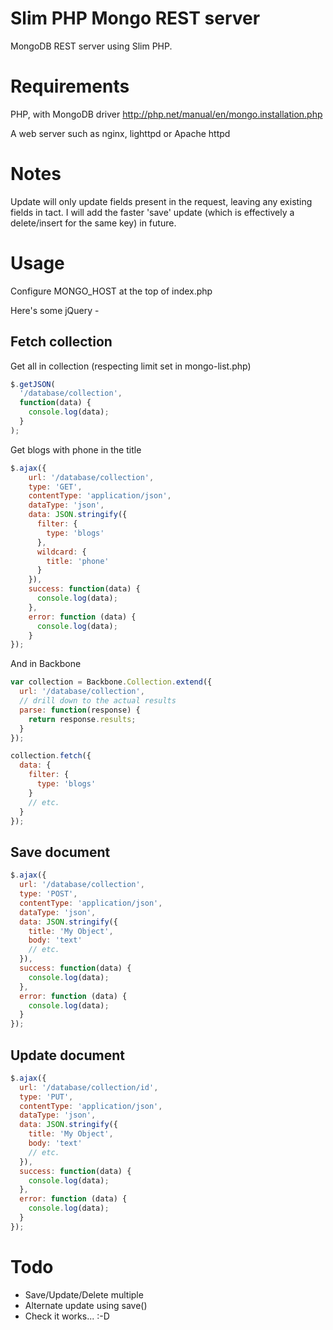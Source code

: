 Slim PHP Mongo REST server
==========================

MongoDB REST server using Slim PHP.


Requirements
============

PHP, with MongoDB driver
http://php.net/manual/en/mongo.installation.php

A web server such as nginx, lighttpd or Apache httpd

Notes
=====

Update will only update fields present in the request, leaving any existing fields in tact. I will add the faster 'save' update (which is effectively a delete/insert for the same key) in future.

Usage
=====

Configure MONGO_HOST at the top of index.php

Here's some jQuery -

Fetch collection
----------------

Get all in collection (respecting limit set in mongo-list.php)
    
```javascript
$.getJSON(
  '/database/collection',
  function(data) {
    console.log(data);
  }
);
```

Get blogs with phone in the title

```javascript
$.ajax({
    url: '/database/collection',
    type: 'GET',
    contentType: 'application/json',
    dataType: 'json',
    data: JSON.stringify({
      filter: {
        type: 'blogs'
      },
      wildcard: {
        title: 'phone'
      }
    }),
    success: function(data) {
      console.log(data);
    },
    error: function (data) {
      console.log(data);
    }
});
```

And in Backbone

```javascript
var collection = Backbone.Collection.extend({
  url: '/database/collection',
  // drill down to the actual results
  parse: function(response) {
    return response.results;
  }
});

collection.fetch({
  data: {
    filter: {
      type: 'blogs'
    }
    // etc.
  }
});
```

Save document
-------------

```javascript
$.ajax({
  url: '/database/collection',
  type: 'POST',
  contentType: 'application/json',
  dataType: 'json',
  data: JSON.stringify({
    title: 'My Object',
    body: 'text'
    // etc.
  }),
  success: function(data) {
    console.log(data);
  },
  error: function (data) {
    console.log(data);
  }
});
```

Update document
---------------

```javascript
$.ajax({
  url: '/database/collection/id',
  type: 'PUT',
  contentType: 'application/json',
  dataType: 'json',
  data: JSON.stringify({
    title: 'My Object',
    body: 'text'
    // etc.
  }),
  success: function(data) {
    console.log(data);
  },
  error: function (data) {
    console.log(data);
  }
});
```

Todo
====

* Save/Update/Delete multiple
* Alternate update using save()
* Check it works... :-D
